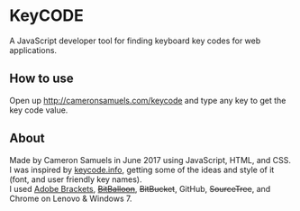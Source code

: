 # KeyCODE
A JavaScript developer tool for finding keyboard key codes for web applications.

## How to use
Open up http://cameronsamuels.com/keycode and type any key to get the key code value.

## About
Made by Cameron Samuels in June 2017 using JavaScript, HTML, and CSS.
<br />
I was inspired by <a href="http://keycode.info">keycode.info</a>, getting some of the ideas and style of it (font, and user friendly key names).
<br />
I used <a href="http://brackets.io">Adobe Brackets</a>, <a href="http://bitballoon.com"><strike>BitBalloon</strike></a>, <strike>BitBucket</strike>, GitHub, <strike>SourceTree</strike>, and Chrome on Lenovo & Windows 7.
